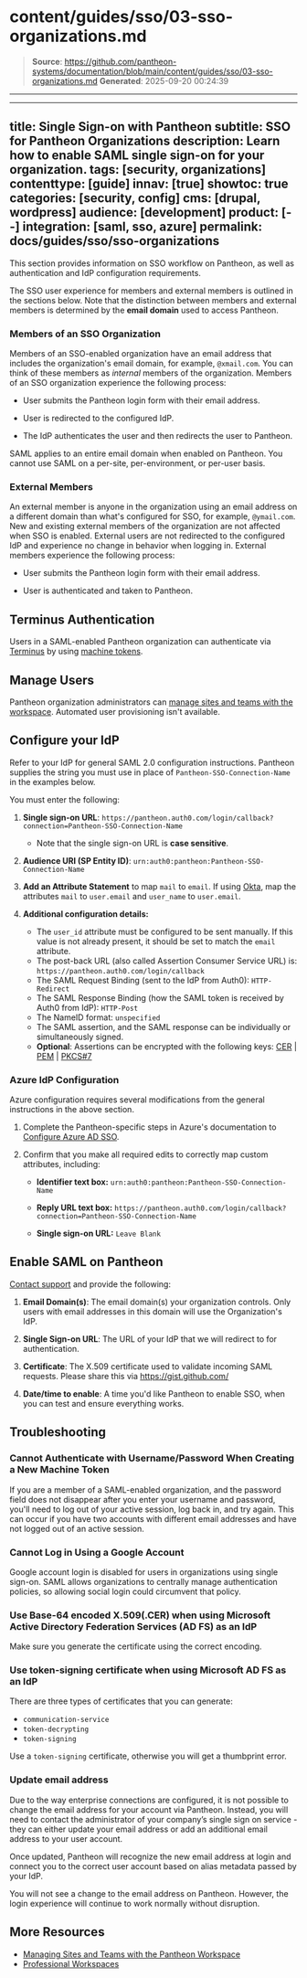 # content/guides/sso/03-sso-organizations.md

> **Source**: https://github.com/pantheon-systems/documentation/blob/main/content/guides/sso/03-sso-organizations.md
> **Generated**: 2025-09-20 00:24:39

---

---
title: Single Sign-on with Pantheon
subtitle: SSO for Pantheon Organizations
description: Learn how to enable SAML single sign-on for your organization.
tags: [security, organizations]
contenttype: [guide]
innav: [true]
showtoc: true
categories: [security, config]
cms: [drupal, wordpress]
audience: [development]
product: [--]
integration: [saml, sso, azure]
permalink: docs/guides/sso/sso-organizations
---

This section provides information on SSO workflow on Pantheon, as well as authentication and IdP configuration requirements.

The SSO user experience for members and external members is outlined in the sections below. Note that the distinction between members and external members is determined by the **email domain** used to access Pantheon.

### Members of an SSO Organization

Members of an SSO-enabled organization have an email address that includes the organization's email domain, for example, `@xmail.com`. You can think of these members as *internal* members of the organization. Members of an SSO organization experience the following process:

- User submits the Pantheon login form with their email address.

- User is redirected to the configured IdP.

- The IdP authenticates the user and then redirects the user to Pantheon.

<Alert title="Note"  type="info" >

SAML applies to an entire email domain when enabled on Pantheon. You cannot use SAML on a per-site, per-environment, or per-user basis.

</Alert>

### External Members

An external member is anyone in the organization using an email address on a different domain than what's configured for SSO, for example, `@ymail.com`. New and existing external members of the organization are not affected when SSO is enabled. External users are not redirected to the configured IdP and experience no change in behavior when logging in. External members experience the following process:

- User submits the Pantheon login form with their email address.

- User is authenticated and taken to Pantheon.


## Terminus Authentication

Users in a SAML-enabled Pantheon organization can authenticate via [Terminus](/terminus) by using [machine tokens](/machine-tokens).

## Manage Users

Pantheon organization administrators can [manage sites and teams with the workspace](/guides/account-mgmt/workspace-sites-teams/workspaces). Automated user provisioning isn't available.

## Configure your IdP

Refer to your IdP for general SAML 2.0 configuration instructions. Pantheon supplies the string you must use in place of `Pantheon-SSO-Connection-Name` in the examples below.

You must enter the following:

1. **Single sign-on URL**: `https://pantheon.auth0.com/login/callback?connection=Pantheon-SSO-Connection-Name`

    - Note that the single sign-on URL is **case sensitive**.

1. **Audience URI (SP Entity ID)**: `urn:auth0:pantheon:Pantheon-SSO-Connection-Name`

1. **Add an Attribute Statement** to map `mail` to `email`. If using [Okta](https://www.okta.com/), map the attributes `mail` to `user.email` and `user_name` to `user.email`.

1. **Additional configuration details:**
    * The `user_id` attribute must be configured to be sent manually. If this value is not already present, it should be set to match the `email` attribute.
    * The post-back URL (also called Assertion Consumer Service URL) is: `https://pantheon.auth0.com/login/callback`
    * The SAML Request Binding (sent to the IdP from Auth0): `HTTP-Redirect`
    * The SAML Response Binding (how the SAML token is received by Auth0 from IdP): `HTTP-Post`
    * The NameID format: `unspecified`
    * The SAML assertion, and the SAML response can be individually or simultaneously signed.
    * **Optional**: Assertions can be encrypted with the following keys: [CER](https://pantheon.auth0.com/cer) | [PEM](https://pantheon.auth0.com/pem) | [PKCS#7](https://pantheon.auth0.com/pb7)


### Azure IdP Configuration

Azure configuration requires several modifications from the general instructions in the above section.

1. Complete the Pantheon-specific steps in Azure's documentation to [Configure Azure AD SSO](https://docs.microsoft.com/en-us/azure/active-directory/saas-apps/pantheon-tutorial#configure-azure-ad-sso).

1. Confirm that you make all required edits to correctly map custom attributes, including:

    - **Identifier text box:** `urn:auth0:pantheon:Pantheon-SSO-Connection-Name`

    - **Reply URL text box:** `https://pantheon.auth0.com/login/callback?connection=Pantheon-SSO-Connection-Name`

    - **Single sign-on URL:** `Leave Blank`

## Enable SAML on Pantheon

[Contact support](/guides/support/contact-support/) and provide the following:

1. **Email Domain(s)**: The email domain(s) your organization controls. Only users with email addresses in this domain will use the Organization's IdP.

1. **Single Sign-on URL**: The URL of your IdP that we will redirect to for authentication.

1. **Certificate**: The X.509 certificate used to validate incoming SAML requests. Please share this via https://gist.github.com/

1. **Date/time to enable**: A time you'd like Pantheon to enable SSO, when you can test and ensure everything works.

## Troubleshooting

### Cannot Authenticate with Username/Password When Creating a New Machine Token

If you are a member of a SAML-enabled organization, and the password field does not disappear after you enter your username and password, you'll need to log out of your active session, log back in, and try again. This can occur if you have two accounts with different email addresses and have not logged out of an active session.

### Cannot Log in Using a Google Account

Google account login is disabled for users in organizations using single sign-on. SAML allows organizations to centrally manage authentication policies, so allowing social login could circumvent that policy.

### Use Base-64 encoded X.509(.CER) when using Microsoft Active Directory Federation Services (AD FS) as an IdP

Make sure you generate the certificate using the correct encoding.

### Use token-signing certificate when using Microsoft AD FS as an IdP

There are three types of certificates that you can generate:

 - `communication-service`
 - `token-decrypting`
 - `token-signing`

Use a `token-signing` certificate, otherwise you will get a thumbprint error.

### Update email address 
Due to the way enterprise connections are configured, it is not possible to change the email address for your account via Pantheon. Instead, you will need to contact the administrator of your company’s single sign on service - they can either update your email address or add an additional email address to your user account.

Once updated, Pantheon will recognize the new email address at login and connect you to the correct user account based on alias metadata passed by your IdP.

You will not see a change to the email address on Pantheon. However, the login experience will continue to work normally without disruption. 

## More Resources

- [Managing Sites and Teams with the Pantheon Workspace](/guides/account-mgmt/workspace-sites-teams/)
- [Professional Workspaces](/guides/account-mgmt/workspace-sites-teams/workspaces/)
